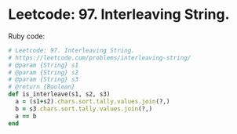# Leetcode: 97. Interleaving String.


Ruby code:
```Ruby
# Leetcode: 97. Interleaving String.
# https://leetcode.com/problems/interleaving-string/
# @param {String} s1
# @param {String} s2
# @param {String} s3
# @return {Boolean}
def is_interleave(s1, s2, s3)
  a = (s1+s2).chars.sort.tally.values.join(?,)
  b = s3.chars.sort.tally.values.join(?,)
  a == b
end
```
